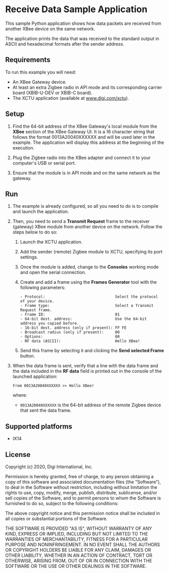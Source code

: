 Receive Data Sample Application
===============================

This sample Python application shows how data packets are received from another
XBee device on the same network.

The application prints the data that was received to the standard output in
ASCII and hexadecimal formats after the sender address.

Requirements
------------
To run this example you will need:

* An XBee Gateway device.
* At least an extra Zigbee radio in API mode and its corresponding carrier
  board (XBIB-U-DEV or XBIB-C board).
* The XCTU application (available at www.digi.com/xctu).

Setup
-----
1. Find the 64-bit address of the XBee Gateway's local module from the **XBee**
   section of the XBee Gateway UI. It is a 16 character string that follows
   the format 0013A20040XXXXXX and will be used later in the example. The
   application will display this address at the beginning of the execution.

2. Plug the Zigbee radio into the XBee adapter and connect it to your
   computer's USB or serial port.

3. Ensure that the module is in API mode and on the same network as the
   gateway.

Run
---
1. The example is already configured, so all you need to do is to compile and
   launch the application.

2. Then, you need to send a **Transmit Request** frame to the receiver (gateway)
   XBee module from another device on the network. Follow the steps below to
   do so:

     1. Launch the XCTU application.

     2. Add the sender (remote) Zigbee module to XCTU, specifying its port
        settings.

     3. Once the module is added, change to the **Consoles** working mode and
        open the serial connection.

     4. Create and add a frame using the **Frames Generator** tool with the
        following parameters:

            - Protocol:                               Select the protocol of your device.
            - Frame type:                             Select a Transmit Request frame.
            - Frame ID:                               01
            - 64-bit dest. address:                   Use the 64-bit address you copied before.
            - 16-bit dest. address (only if present): FF FE
            - Broadcast radius (only if present):     00
            - Options:                                00
            - RF data (ASCII):                        Hello XBee!

     5. Send this frame by selecting it and clicking the **Send selected Frame**
        button.

3. When the data frame is sent, verify that a line with the data frame and the
   data included in the **RF data** field is printed out in the console of the
   launched application:

       From 0013A20040XXXXXX >> Hello XBee!

   where:

   - `0013A20040XXXXXX` is the 64-bit address of the remote Zigbee device
     that sent the data frame.

Supported platforms
-------------------
* IX14

License
-------
Copyright (c) 2020, Digi International, Inc.

Permission is hereby granted, free of charge, to any person obtaining a copy
of this software and associated documentation files (the "Software"), to deal
in the Software without restriction, including without limitation the rights
to use, copy, modify, merge, publish, distribute, sublicense, and/or sell
copies of the Software, and to permit persons to whom the Software is
furnished to do so, subject to the following conditions:

The above copyright notice and this permission notice shall be included in all
copies or substantial portions of the Software.

THE SOFTWARE IS PROVIDED "AS IS", WITHOUT WARRANTY OF ANY KIND, EXPRESS OR
IMPLIED, INCLUDING BUT NOT LIMITED TO THE WARRANTIES OF MERCHANTABILITY,
FITNESS FOR A PARTICULAR PURPOSE AND NONINFRINGEMENT. IN NO EVENT SHALL THE
AUTHORS OR COPYRIGHT HOLDERS BE LIABLE FOR ANY CLAIM, DAMAGES OR OTHER
LIABILITY, WHETHER IN AN ACTION OF CONTRACT, TORT OR OTHERWISE, ARISING FROM,
OUT OF OR IN CONNECTION WITH THE SOFTWARE OR THE USE OR OTHER DEALINGS IN THE
SOFTWARE.
